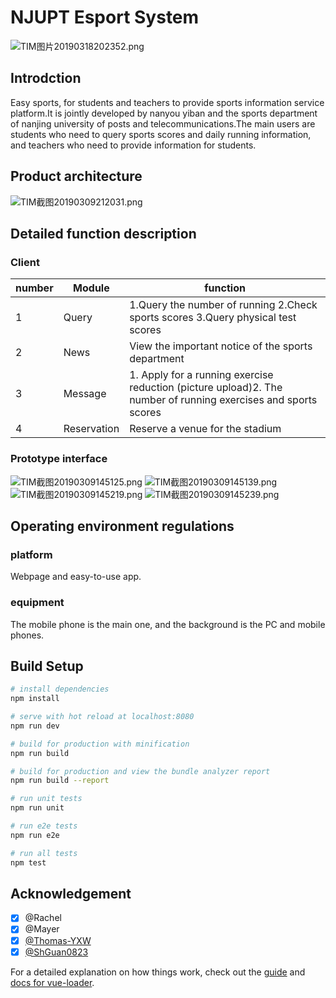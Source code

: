 # NJUPT Esport System

![TIM图片20190318202352.png](https://i.loli.net/2019/03/18/5c8f8df0260ca.png)
## Introdction


Easy sports, for students and teachers to provide sports information service platform.It is jointly developed by nanyou yiban and the sports department of nanjing university of posts and telecommunications.The main users are students who need to query sports scores and daily running information, and teachers who need to provide information for students.

## Product architecture

![TIM截图20190309212031.png](https://i.loli.net/2019/03/09/5c83bdbf54e6a.png)

## Detailed function description

### Client

| number | Module      | function                                                                                                       |
| ------ | ----------- | -------------------------------------------------------------------------------------------------------------- |
| 1      | Query       | 1.Query the number of running 2.Check sports scores 3.Query physical test scores                               |
| 2      | News        | View the important notice of the sports department                                                             |
| 3      | Message     | 1. Apply for a running exercise reduction (picture upload)2. The number of running exercises and sports scores |
| 4      | Reservation | Reserve a venue for the stadium                                                                                |

### Prototype interface

![TIM截图20190309145125.png](https://i.loli.net/2019/03/09/5c83724da882f.png)
![TIM截图20190309145139.png](https://i.loli.net/2019/03/09/5c83724d73e0e.png)
![TIM截图20190309145219.png](https://i.loli.net/2019/03/09/5c83724de535f.png)
![TIM截图20190309145239.png](https://i.loli.net/2019/03/09/5c83724d912d3.png)

## Operating environment regulations

### platform

Webpage and easy-to-use app.

### equipment

The mobile phone is the main one, and the background is the PC and mobile phones.

## Build Setup

```bash
# install dependencies
npm install

# serve with hot reload at localhost:8080
npm run dev

# build for production with minification
npm run build

# build for production and view the bundle analyzer report
npm run build --report

# run unit tests
npm run unit

# run e2e tests
npm run e2e

# run all tests
npm test
```
## Acknowledgement

- [x] @Rachel 
- [x] @Mayer
- [x] [@Thomas-YXW](https://github.com/Thomas-YXW)
- [x] [@ShGuan0823](https://github.com/ShGuan0823)

For a detailed explanation on how things work, check out the [guide](http://vuejs-templates.github.io/webpack/) and [docs for vue-loader](http://vuejs.github.io/vue-loader).
